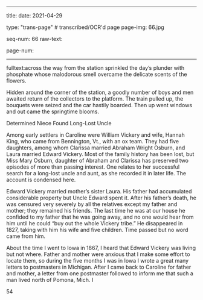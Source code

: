 
---

title: 
date: 2021-04-29

type: "trans-page" # transcribed/OCR'd page
page-img: 66.jpg

seq-num: 66
raw-text:

page-num:

---

fulltext:across the way from the station sprinkled the day’s plunder with phosphate whose malodorous smell overcame the delicate scents of the flowers.

Hidden around the corner of the station, a goodly number of boys and men awaited return of the collectors to the platform. The train pulled up, the bouquets were seized and the car hastily boarded. Then up went windows and out came the springtime blooms.

Determined Niece Found Long-Lost Uncle

Among early settlers in Caroline were William Vickery and wife, Hannah King, who came from Bennington, Vt., with an ox team. They had five daughters, among whom Clarissa married Abraham Wright Osburn, and Laura married Edward Vickery. Most of the family history has been lost, but Miss Mary Osburn, daughter of Abraham and Clarissa has preserved two episodes of more than passing interest. One relates to her successful search for a long-lost uncle and aunt, as she recorded it in later life. The account is condensed here.

Edward Vickery married mother’s sister Laura. His father had accumulated considerable property but Uncle Edward spent it. After his father’s death, he was censured very severely by all the relatives except my father and mother; they remained his friends. The last time he was at our house he confided to my father that he was going away, and no one would hear from him until he could “buy out the whole Vickery tribe.” He disappeared in 1827, taking with him his wife and five children. Time passed but no word came from him.

About the time I went to Iowa in 1867, I heard that Edward Vickery was living but not where. Father and mother were anxious that I make some effort to locate them, so during the five months I was in Iowa I wrote a great many letters to postmasters in Michigan. After I came back to Caroline for father and mother, a letter from one postmaster followed to inform me that such a man lived north of Pomona, Mich. I

54 
